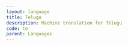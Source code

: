 ```yaml
---
layout: language
title: Telugu
description: Machine translation for Telugu
code: te
parent: Languages
---
```

